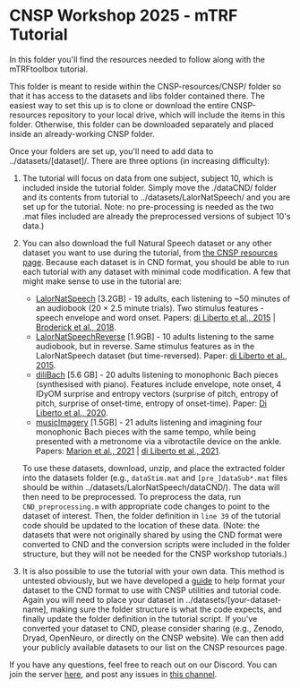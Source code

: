 # CNSP Workshop 2025 -  mTRF Tutorial

In this folder you'll find the resources needed to follow along with the mTRFtoolbox tutorial.

This folder is meant to reside within the CNSP-resources/CNSP/ folder so that it has access to the datasets and libs folder contained there. The easiest way to set this up is to clone or download the entire CNSP-resources repository to your local drive, which will include the items in this folder. Otherwise, this folder can be downloaded separately and placed inside an already-working CNSP folder.

Once your folders are set up, you'll need to add data to ../datasets/[dataset]/. There are three options (in increasing difficulty):

1. The tutorial will focus on data from one subject, subject 10, which is included inside the tutorial folder. Simply move the ./dataCND/ folder and its contents from tutorial to ../datasets/LalorNatSpeech/ and you are set up for the tutorial. Note: no pre-processing is needed as the two .mat files included are already the preprocessed versions of subject 10's data.)

2. You can also download the full Natural Speech dataset or any other dataset you want to use during the tutorial, from [the CNSP resources page](https://cnspworkshop.net/resources.html). Because each dataset is in CND format, you should be able to run each tutorial with any dataset with minimal code modification. A few that might make sense to use in the tutorial are:

    - [LalorNatSpeech](https://www.data.cnspworkshop.net/data/datasetCND_LalorNatSpeech.zip) [3.2GB] - 		19 adults, each listening to ~50 minutes of an audiobook (20 × 2.5 minute trials). Two stimulus features - speech envelope and word onset. Papers: [di Liberto et al., 2015](https://doi.org/10.1016/j.cub.2015.08.030) | [Broderick et al., 2018](https://doi.org/10.1016/j.cub.2018.01.080).
    - [LalorNatSpeechReverse](https://www.data.cnspworkshop.net/data/datasetCND_LalorNatSpeechReverse.zip) [1.9GB] - 10 adults listening to the same audiobook, but in reverse. Same stimulus features as in the LalorNatSpeech dataset (but time-reversed). Paper: [di Liberto et al., 2015](https://doi.org/10.1016/j.cub.2015.08.030).
    - [diliBach](https://www.data.cnspworkshop.net/data/datasetCND_diliBach.zip) [5.6 GB] - 20 adults listening to monophonic Bach pieces (synthesised with piano). Features include envelope, note onset, 4 IDyOM surprise and entropy vectors (surprise of pitch, entropy of pitch, surprise of onset-time, entropy of onset-time). Paper: [Di Liberto et al., 2020](https://doi.org/10.7554/eLife.51784).
    - [musicImagery](https://www.data.cnspworkshop.net/data/datasetCND_musicImagery.zip) [1.5GB] - 21 adults listening and imagining four monophonic Bach pieces with the same tempo, while being presented with a metronome via a vibrotactile device on the ankle. Papers: [Marion et al., 2021](https://doi.org/10.1523/JNEUROSCI.0183-21.2021) | [di Liberto et al., 2021](https://doi.org/10.1523/JNEUROSCI.0184-21.2021).

	To use these datasets, download, unzip, and place the extracted folder into the datasets folder (e.g., `dataStim.mat` and `[pre_]dataSub*.mat` files should be within ../datasets/LalorNatSpeech/dataCND/). The data will then need to be preprocessed. To preprocess the data, run `CND_preprocessing.m` with appropriate code changes to point to the dataset of interest. Then, the folder definition in `line 39` of the tutorial code should be updated to the location of these data. (Note: the datasets that were not originally shared by using the CND format were converted to CND and the conversion scripts were included in the folder structure, but they will not be needed for the CNSP workshop tutorials.)

3. It is also possible to use the tutorial with your own data. This method is untested obviously, but we have developed a [guide](https://drive.google.com/file/d/1eLYX-NOItJoj3m7XEqbaLMFsHb16H5Y2/view?usp=drive_link) to help format your dataset to the CND format to use with CNSP utilities and tutorial code. Again you will need to place your dataset in ../datasets/[your-dataset-name], making sure the folder structure is what the code expects, and finally update the folder definition in the tutorial script. If you've converted your dataset to CND, please consider sharing (e.g., Zenodo, Dryad, OpenNeuro, or directly on the CNSP website). We can then add your publicly available datasets to our list on the CNSP resources page.

If you have any questions, feel free to reach out on our Discord. You can join the server [here](https://discord.gg/FCc9TUK9tv), and post any issues in [this channel](https://discord.com/channels/1397958320165224642/1403107436944167013).